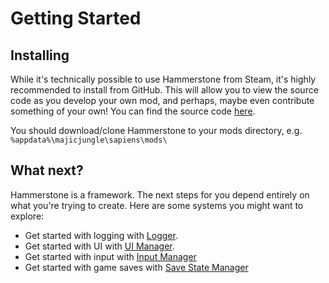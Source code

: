 # Getting Started

## Installing

While it's technically possible to use Hammerstone from Steam, it's highly recommended to install from GitHub. This will allow you to view the source code as you develop your own mod, and perhaps, maybe even contribute something of your own! You can find the source code [here](https://github.com/SirLich/hammerstone-framework).

You should download/clone Hammerstone to your mods directory, e.g. `%appdata%\majicjungle\sapiens\mods\`

## What next?

Hammerstone is a framework. The next steps for you depend entirely on what you're trying to create. Here are some systems you might want to explore:

- Get started with logging with [Logger](./utilities/logger.md).
- Get started with UI with [UI Manager](./systems/ui-manager.md).
- Get started with input with [Input Manager](./systems/input-manager.md)
- Get started with game saves with [Save State Manager](./systems/save-state.md)
